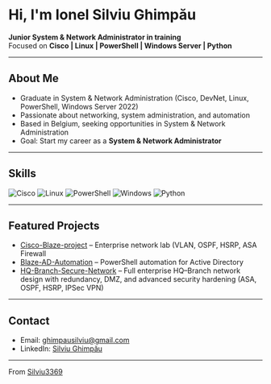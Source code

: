 # Hi, I'm Ionel Silviu Ghimpău

 **Junior System & Network Administrator in training**  
Focused on **Cisco | Linux | PowerShell | Windows Server | Python**  
 

---

##  About Me
-  Graduate in System & Network Administration (Cisco, DevNet, Linux, PowerShell, Windows Server 2022)  
-  Passionate about networking, system administration, and automation  
-  Based in Belgium, seeking opportunities in System & Network Administration  
-  Goal: Start my career as a **System & Network Administrator**  

---

##  Skills
![Cisco](https://img.shields.io/badge/Cisco-Networking-blue?logo=cisco&logoColor=white)
![Linux](https://img.shields.io/badge/Linux-Admin-orange?logo=linux&logoColor=white)
![PowerShell](https://img.shields.io/badge/PowerShell-Scripting-blue?logo=powershell&logoColor=white)
![Windows](https://img.shields.io/badge/Windows%20Server-2022-0078D6?logo=windows&logoColor=white)
![Python](https://img.shields.io/badge/Python-Learning-yellow?logo=python&logoColor=white)

---

##  Featured Projects
-  [Cisco-Blaze-project](https://github.com/Silviu3369/Cisco-Blaze-project) – Enterprise network lab (VLAN, OSPF, HSRP, ASA Firewall  
-  [Blaze-AD-Automation](https://github.com/Silviu3369/Blaze-AD-Automation) – PowerShell automation for Active Directory
-  [HQ-Branch-Secure-Network](https://github.com/Silviu3369/HQ-Branch-Secure-Network) – Full enterprise HQ–Branch network design with redundancy, DMZ, and advanced security hardening (ASA, OSPF, HSRP, IPSec VPN)

---

##  Contact
-  Email: [ghimpausilviu@gmail.com](mailto:ghimpausilviu@gmail.com)  
-  LinkedIn: [Silviu Ghimpău](https://www.linkedin.com/in/silviu-ghimpau)  

---
 From [Silviu3369](https://github.com/Silviu3369)
